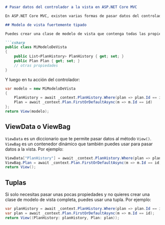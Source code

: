 

```markdown
# Pasar datos del controlador a la vista en ASP.NET Core MVC

En ASP.NET Core MVC, existen varias formas de pasar datos del controlador a la vista. Aquí te menciono algunas:

## Modelo de vista fuertemente tipado

Puedes crear una clase de modelo de vista que contenga todas las propiedades que necesitas pasar a la vista. Luego, puedes pasar una instancia de esta clase al método `View()`. Por ejemplo:

```csharp
public class MiModeloDeVista
{
    public List<PlanHistory> PlanHistory { get; set; }
    public Plan Plan { get; set; }
    // otras propiedades
}
```

Y luego en tu acción del controlador:

```csharp
var modelo = new MiModeloDeVista
{
    PlanHistory = await _context.PlanHistory.Where(plan => plan.Id == id).Include(a => a.Plan).ToListAsync(),
    Plan = await _context.Plan.FirstOrDefaultAsync(m => m.Id == id)
};
return View(modelo);
```

## ViewData o ViewBag

`ViewData` es un diccionario que te permite pasar datos al método `View()`. `ViewBag` es un contenedor dinámico que también puedes usar para pasar datos a la vista. Por ejemplo:

```csharp
ViewData["PlanHistory"] = await _context.PlanHistory.Where(plan => plan.Id == id).Include(a => a.Plan).ToListAsync();
ViewBag.Plan = await _context.Plan.FirstOrDefaultAsync(m => m.Id == id);
return View();
```

## Tuplas

Si solo necesitas pasar unas pocas propiedades y no quieres crear una clase de modelo de vista completa, puedes usar una tupla. Por ejemplo:

```csharp
var planHistory = await _context.PlanHistory.Where(plan => plan.Id == id).Include(a => a.Plan).ToListAsync();
var plan = await _context.Plan.FirstOrDefaultAsync(m => m.Id == id);
return View((PlanHistory: planHistory, Plan: plan));
```


